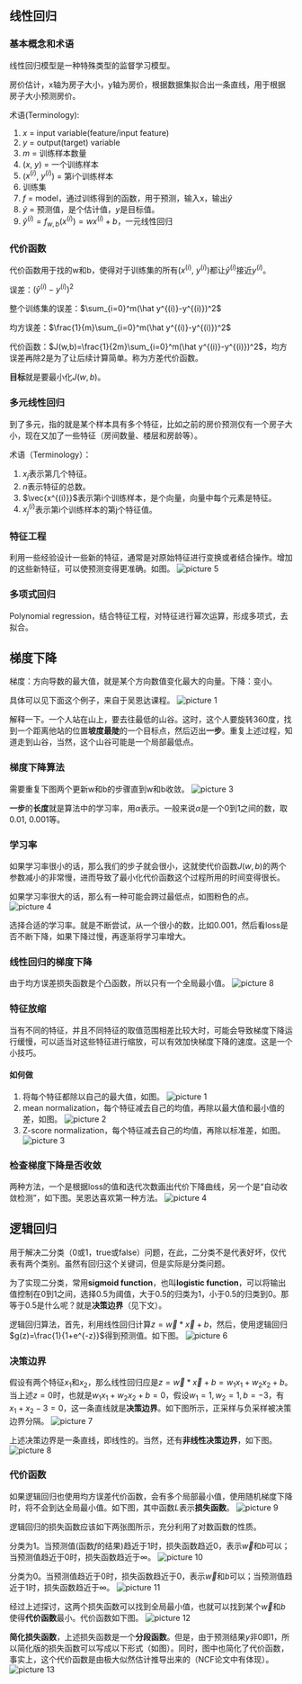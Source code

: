 ## 线性回归
### 基本概念和术语
线性回归模型是一种特殊类型的监督学习模型。

房价估计，x轴为房子大小，y轴为房价，根据数据集拟合出一条直线，用于根据房子大小预测房价。

术语(Terminology):
1. $x$ = input variable(feature/input feature)
2. $y$ = output(target) variable
3. $m$ = 训练样本数量
4. ($x$, $y$) = 一个训练样本
5. ($x^{(i)}$, $y^{(i)}$) = 第i个训练样本
6. 训练集
7. $f$ = model，通过训练得到的函数，用于预测，输入x，输出$\hat y$
8. $\hat y$ = 预测值，是个估计值，$y$是目标值。
9. $\hat y^{(i)}=f_{w,b}(x^{(i)})=wx^{(i)}+b$，一元线性回归

### 代价函数
代价函数用于找的w和b，使得对于训练集的所有($x^{(i)}$, $y^{(i)}$)都让$\hat y^{(i)}$接近$y^{(i)}$。

误差：$(\hat y^{(i)}-y^{(i)})^2$

整个训练集的误差：$\sum_{i=0}^m(\hat y^{(i)}-y^{(i)})^2$

均方误差：$\frac{1}{m}\sum_{i=0}^m(\hat y^{(i)}-y^{(i)})^2$

代价函数：$J(w,b)=\frac{1}{2m}\sum_{i=0}^m(\hat y^{(i)}-y^{(i)})^2$，均方误差再除2是为了让后续计算简单。称为方差代价函数。

**目标**就是要最小化$J(w,b)$。

### 多元线性回归
到了多元，指的就是某个样本具有多个特征，比如之前的房价预测仅有一个房子大小，现在又加了一些特征（房间数量、楼层和房龄等）。

术语（Terminology）：
1. $x_j$表示第几个特征。
2. $n$表示特征的总数。
3. $\vec{x^{(i)}}$表示第i个训练样本，是个向量，向量中每个元素是特征。
4. $x^{(i)}_j$表示第i个训练样本的第j个特征值。

### 特征工程
利用一些经验设计一些新的特征，通常是对原始特征进行变换或者结合操作。增加的这些新特征，可以使预测变得更准确。如图。
![picture 5](assets/images/1683200664738.png)  

### 多项式回归
Polynomial regression，结合特征工程，对特征进行幂次运算，形成多项式，去拟合。

## 梯度下降
梯度：方向导数的最大值，就是某个方向数值变化最大的向量。下降：变小。

具体可以见下面这个例子，来自于吴恩达课程。
![picture 1](assets/images/1682499401521.png)

解释一下。一个人站在山上，要去往最低的山谷。这时，这个人要旋转360度，找到一个距离他站的位置**坡度最陡**的一个目标点，然后迈出**一步**。重复上述过程，知道走到山谷，当然，这个山谷可能是一个局部最低点。

### 梯度下降算法
需要重复下图两个更新w和b的步骤直到w和b收敛。
![picture 3](assets/images/1682500492211.png)  

**一步**的**长度**就是算法中的学习率，用$α$表示。一般来说$α$是一个0到1之间的数，取0.01, 0.001等。

### 学习率
如果学习率很小的话，那么我们的步子就会很小，这就使代价函数$J(w,b)$的两个参数减小的非常慢，进而导致了最小化代价函数这个过程所用的时间变得很长。

如果学习率很大的话，那么有一种可能会跨过最低点，如图粉色的点。
![picture 4](assets/images/1682501413339.png)  

选择合适的学习率。就是不断尝试，从一个很小的数，比如0.001，然后看loss是否不断下降，如果下降过慢，再逐渐将学习率增大。

### 线性回归的梯度下降
由于均方误差损失函数是个凸函数，所以只有一个全局最小值。
![picture 8](assets/images/1682506956296.png)  

### 特征放缩
当有不同的特征，并且不同特征的取值范围相差比较大时，可能会导致梯度下降运行缓慢，可以适当对这些特征进行缩放，可以有效加快梯度下降的速度。这是一个小技巧。

#### 如何做
1. 将每个特征都除以自己的最大值，如图。
![picture 1](assets/images/1683198577802.png)  
2. mean normalization，每个特征减去自己的均值，再除以最大值和最小值的差，如图。
![picture 2](assets/images/1683198771985.png)  
3. Z-score normalization，每个特征减去自己的均值，再除以标准差，如图。
![picture 3](assets/images/1683198972086.png)  

### 检查梯度下降是否收敛
两种方法，一个是根据loss的值和迭代次数画出代价下降曲线，另一个是“自动收敛检测”，如下图。吴恩达喜欢第一种方法。
![picture 4](assets/images/1683199984535.png)  

## 逻辑回归
用于解决二分类（0或1，true或false）问题，在此，二分类不是代表好坏，仅代表有两个类别。虽然有回归这个关键词，但是实际是分类问题。

为了实现二分类，常用**sigmoid function**，也叫**logistic function**，可以将输出值控制在0到1之间，选择0.5为阈值，大于0.5的归类为1，小于0.5的归类到0。那等于0.5是什么呢？就是**决策边界**（见下文）。

逻辑回归算法，首先，利用线性回归计算$z=\vec w*\vec x+b$，然后，使用逻辑回归$g(z)=\frac{1}{1+e^{-z}}$得到预测值。如下图。
![picture 6](assets/images/1683277133296.png)  

### 决策边界
假设有两个特征$x_1$和$x_2$，那么线性回归应是$z=\vec w*\vec x+b=w_1x_1+w_2x_2+b$。当上述$z=0$时，也就是$w_1x_1+w_2x_2+b=0$，假设$w_1=1, w_2=1, b=-3$，有$x_1+x_2-3=0$，这一条直线就是**决策边界**。如下图所示，正采样与负采样被决策边界分隔。
![picture 7](assets/images/1683279435518.png)  

上述决策边界是一条直线，即线性的。当然，还有**非线性决策边界**，如下图。
![picture 8](assets/images/1683279599387.png)  

### 代价函数
如果逻辑回归也使用均方误差代价函数，会有多个局部最小值，使用随机梯度下降时，将不会到达全局最小值。如下图，其中函数$L$表示**损失函数**。
![picture 9](assets/images/1683354159007.png)  

逻辑回归的损失函数应该如下两张图所示，充分利用了对数函数的性质。

分类为$1$。当预测值(函数$f$的结果)趋近于$1$时，损失函数趋近$0$，表示$\vec w$和$b$可以；当预测值趋近于$0$时，损失函数趋近于$\infty$。
![picture 10](assets/images/1683354635274.png)  

分类为$0$。当预测值趋近于$0$时，损失函数趋近于$0$，表示$\vec w$和$b$可以；当预测值趋近于$1$时，损失函数趋近于$\infty$。
![picture 11](assets/images/1683354892474.png)  

经过上述探讨，这两个损失函数可以找到全局最小值，也就可以找到某个$\vec w$和$b$使得**代价函数**最小。代价函数如下图。
![picture 12](assets/images/1683355132834.png)  

**简化损失函数**，上述损失函数是一个**分段函数**。但是，由于预测结果$y$非$0$即$1$，所以简化版的损失函数可以写成以下形式（如图）。同时，图中也简化了代价函数，事实上，这个代价函数是由极大似然估计推导出来的（NCF论文中有体现）。
![picture 13](assets/images/1683355828127.png)  
